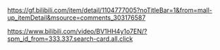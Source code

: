 https://gf.bilibili.com/item/detail/1104777005?noTitleBar=1&from=mall-up_itemDetail&msource=comments_303176587






https://www.bilibili.com/video/BV1HH4y1o7EN/?spm_id_from=333.337.search-card.all.click